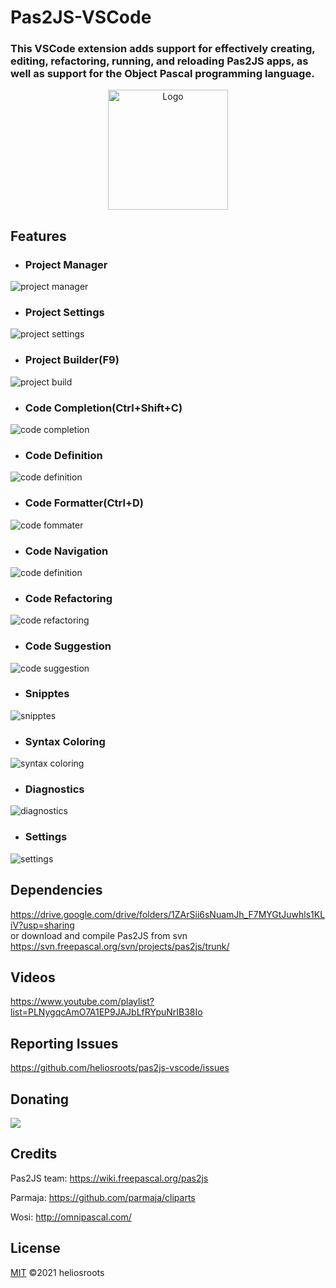 # Pas2JS-VSCode

### This **VSCode** extension adds support for effectively creating, editing, refactoring, running, and reloading **Pas2JS** apps, as well as support for the **Object Pascal** programming language.

<p align="center"> 
  <a title="Learn more about Pascal" href="https://github.com/heliosroots/pas2js-vscode">
    <img src="https://raw.githubusercontent.com/heliosroots/pas2js-vscode/main/images/icon.png" alt="Logo" height=192px width="192px" /></a>
</p>

## Features
* ### Project Manager
![project manager](https://raw.githubusercontent.com/heliosroots/pas2js-vscode/main/images/help/projectmanager.gif) 

* ### Project Settings
![project settings](https://raw.githubusercontent.com/heliosroots/pas2js-vscode/main/images/help/projectsettings.png) 

* ### Project Builder(F9)  
![project build](https://raw.githubusercontent.com/heliosroots/pas2js-vscode/main/images/help/projectbuild.gif) 

* ### Code Completion(Ctrl+Shift+C)  
![code completion](https://raw.githubusercontent.com/heliosroots/pas2js-vscode/main/images/help/codecompletion.gif) 

* ### Code Definition 
![code definition](https://raw.githubusercontent.com/heliosroots/pas2js-vscode/main/images/help/codedefinition.gif) 

* ### Code Formatter(Ctrl+D)
![code fommater](https://raw.githubusercontent.com/heliosroots/pas2js-vscode/main/images/help/codeformatter.gif) 

* ### Code Navigation
![code definition](https://raw.githubusercontent.com/heliosroots/pas2js-vscode/main/images/help/codedefinition.gif) 

* ### Code Refactoring
![code refactoring](https://raw.githubusercontent.com/heliosroots/pas2js-vscode/main/images/help/coderefactoring.gif) 

* ### Code Suggestion 
![code suggestion](https://raw.githubusercontent.com/heliosroots/pas2js-vscode/main/images/help/codesuggestion.gif) 

* ### Snipptes
![snipptes](https://raw.githubusercontent.com/heliosroots/pas2js-vscode/main/images/help/snipptes.png)  

* ### Syntax Coloring 
![syntax coloring](https://raw.githubusercontent.com/heliosroots/pas2js-vscode/main/images/help/syntaxcoloring.png)  

* ### Diagnostics
![diagnostics](https://raw.githubusercontent.com/heliosroots/pas2js-vscode/main/images/help/diagnostics.png)  

* ### Settings
![settings](https://raw.githubusercontent.com/heliosroots/pas2js-vscode/main/images/help/settings.png) 

## Dependencies 
https://drive.google.com/drive/folders/1ZArSii6sNuamJh_F7MYGtJuwhls1KLiV?usp=sharing
<br> 
or download and compile Pas2JS from svn 
https://svn.freepascal.org/svn/projects/pas2js/trunk/

## Videos 
https://www.youtube.com/playlist?list=PLNygqcAmO7A1EP9JAJbLfRYpuNrIB38Io

## Reporting Issues
https://github.com/heliosroots/pas2js-vscode/issues

## Donating

<div> 
  <a title="Paypal" href="https://www.paypal.com/donate?business=VCWLMY6L2ER7A&currency_code=USD">
     <img src="https://www.paypalobjects.com/en_US/i/btn/btn_donate_SM.gif"/>
  </a>
</div>  

## Credits 
Pas2JS team: https://wiki.freepascal.org/pas2js

Parmaja: https://github.com/parmaja/cliparts 

Wosi: http://omnipascal.com/

## License

[MIT](LICENSE) &copy;2021 heliosroots
